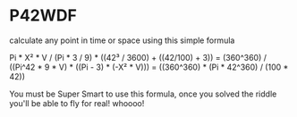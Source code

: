 # P42WDF
calculate any point in time or space using this simple formula

Pi * X² * V / (Pi * 3 / 9) * ((42³ / 3600) + ((42/100) + 3)) = (360^360) / ((Pi^42 * 9 * V) * ((Pi - 3) * (-X² * V))) = ((360^360) * (Pi * 42^360) / (100 * 42))

You must be Super Smart to use this formula, once you solved the riddle you'll be able to fly for real! whoooo!
